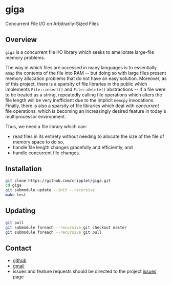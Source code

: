 giga
====

Concurrent File I/O on Arbitrarily-Sized Files

Overview
----

`giga` is a concurrent file I/O library which seeks to ameliorate large-file memory problems.

The way in which files are accessed in many languages is to essentially `mmap` the contents of the file into RAM -- but doing so with large files present memory 
allocation problems that do not have an easy solution. Moreover, as of this project, there is a sparsity of file libraries in the public which implements 
`File::insert()` and `File::delete()` abstractions -- if a file were to be treated as a string, repeatedly calling file operations which alters the file length will be 
very inefficient due to the implicit `memcpy` invocations. Finally, there is also a sparsity of file libraries which deal with _concurrent_ file operations, which is 
becoming an increasingly desired feature in today's multiprocessor environment.

Thus, we need a file library which can:
* read files in its entirety without needing to allocate the size of the file of memory space to do so,
* handle file length changes gracefully and efficiently, and
* handle concurrent file changes.

Installation
----

```bash
git clone https://github.com/cripplet/giga.git
cd giga
git submodule update --init --recursive
make test
```

Updating
----

```bash
git pull
git submodule foreach --recursive git checkout master
git submodule foreach --recursive git pull
```

Contact
----

* [github](https://github.com/cripplet/giga)
* [gmail](mailto:minke.zhang@gmail.com)
* issues and feature requests should be directed to the project [issues](https://github.com/cripplet/giga/issues) page

